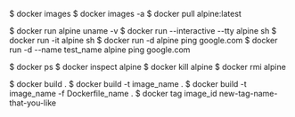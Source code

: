 $ docker images
$ docker images -a
$ docker pull alpine:latest

$ docker run alpine uname -v
$ docker run --interactive --tty alpine sh
$ docker run -it alpine sh
$ docker run -d alpine ping google.com
$ docker run -d --name test_name alpine ping google.com

$ docker ps
$ docker inspect alpine
$ docker kill alpine
$ docker rmi alpine

$ docker build .
$ docker build -t image_name .
$ docker build -t image_name -f Dockerfile_name .
$ docker tag image_id new-tag-name-that-you-like
